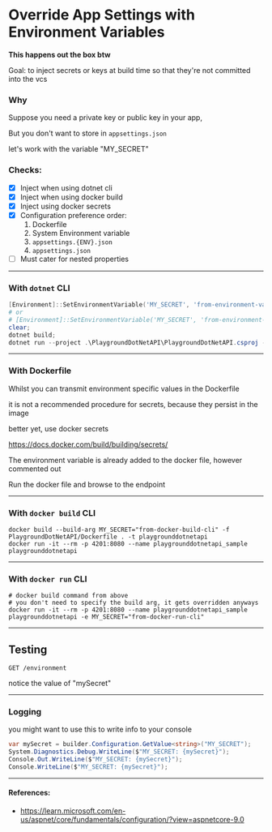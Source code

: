 # Override App Settings with Environment Variables

**This happens out the box btw**

Goal: to inject secrets or keys at build time so that they're not committed into the vcs

###  Why
Suppose you need a private key or public key in your app,

But you don't want to store in `appsettings.json`

let's work with the variable "MY_SECRET"

### Checks:
* [X] Inject when using dotnet cli
* [X] Inject when using docker build
* [X] Inject using docker secrets
* [X] Configuration preference order:
  1. Dockerfile
  2. System Environment variable
  3. `appsettings.{ENV}.json`
  4. `appsettings.json`
* [ ] Must cater for nested properties

----

### With `dotnet` CLI

```powershell
[Environment]::SetEnvironmentVariable('MY_SECRET', 'from-environment-variables', 'User');
# or
# [Environment]::SetEnvironmentVariable('MY_SECRET', 'from-environment-variables', 'User');
clear; 
dotnet build;
dotnet run --project .\PlaygroundDotNetAPI\PlaygroundDotNetAPI.csproj --environment=UAT;
```

---

### With Dockerfile
Whilst you can transmit environment specific values in the Dockerfile

it is not a recommended procedure for secrets, because they persist in the image

better yet, use docker secrets

https://docs.docker.com/build/building/secrets/

The environment variable is already added to the docker file, however commented out

Run the docker file and browse to the endpoint

----

### With `docker build` CLI

```shell
docker build --build-arg MY_SECRET="from-docker-build-cli" -f PlaygroundDotNetAPI/Dockerfile . -t playgrounddotnetapi
docker run -it --rm -p 4201:8080 --name playgrounddotnetapi_sample playgrounddotnetapi
```

----

### With `docker run` CLI

```shell
# docker build command from above
# you don't need to specify the build arg, it gets overridden anyways
docker run -it --rm -p 4201:8080 --name playgrounddotnetapi_sample playgrounddotnetapi -e MY_SECRET="from-docker-run-cli"
```

----
## Testing

```http request
GET /environment
```

notice the value of "mySecret"

----

### Logging

you might want to use this to write info to your console

```csharp
var mySecret = builder.Configuration.GetValue<string>("MY_SECRET");
System.Diagnostics.Debug.WriteLine($"MY_SECRET: {mySecret}");
Console.Out.WriteLine($"MY_SECRET: {mySecret}");
Console.WriteLine($"MY_SECRET: {mySecret}");
```

---

#### References:
* https://learn.microsoft.com/en-us/aspnet/core/fundamentals/configuration/?view=aspnetcore-9.0
